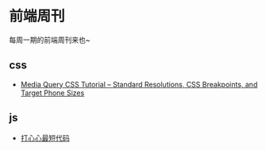 # 前端周刊
每周一期的前端周刊来也~

## css

* [Media Query CSS Tutorial – Standard Resolutions, CSS Breakpoints, and Target Phone Sizes](https://www.freecodecamp.org/news/css-media-queries-breakpoints-media-types-standard-resolutions-and-more/)


## js

* [打心心最短代码](https://github.com/shengxinjing/tiny-rate/blob/master/Rate.js)
